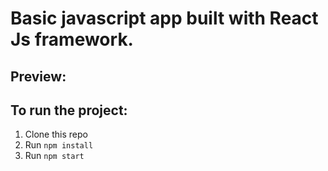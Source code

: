 # Basic javascript app built with React Js framework.

## Preview: 


## To run the project:

1. Clone this repo
2. Run `npm install`
3. Run `npm start`
